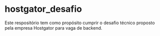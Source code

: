 # hostgator_desafio
Este respositório tem como propósito cumprir o desafio técnico proposto pela empresa Hostgator para vaga de backend.
